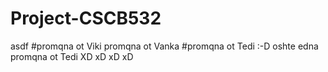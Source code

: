 # Project-CSCB532



asdf
#promqna ot Viki
promqna ot Vanka 
#promqna ot Tedi :-D
oshte edna promqna ot Tedi XD
xD xD xD
